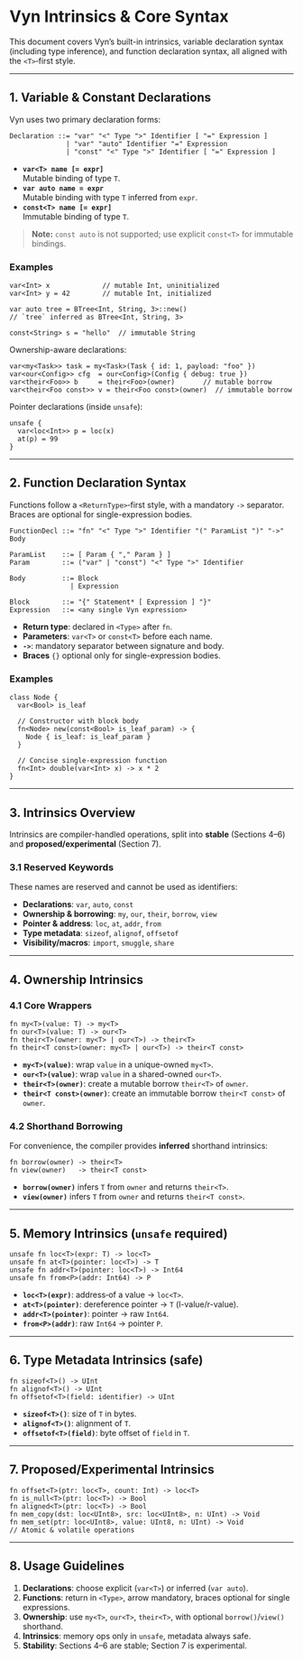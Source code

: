# Vyn Intrinsics & Core Syntax

This document covers Vyn’s built-in intrinsics, variable declaration syntax (including type inference), and function declaration syntax, all aligned with the `<T>`‑first style.

---

## 1. Variable & Constant Declarations

Vyn uses two primary declaration forms:

```ebnf
Declaration ::= "var" "<" Type ">" Identifier [ "=" Expression ]
              | "var" "auto" Identifier "=" Expression
              | "const" "<" Type ">" Identifier [ "=" Expression ]
```

- **`var<T> name [= expr]`**  
  Mutable binding of type `T`.  
- **`var auto name = expr`**  
  Mutable binding with type `T` inferred from `expr`.  
- **`const<T> name [= expr]`**  
  Immutable binding of type `T`.  

> **Note:** `const auto` is not supported; use explicit `const<T>` for immutable bindings.

### Examples

```vyn
var<Int> x             // mutable Int, uninitialized
var<Int> y = 42        // mutable Int, initialized

var auto tree = BTree<Int, String, 3>::new()
// `tree` inferred as BTree<Int, String, 3>

const<String> s = "hello"  // immutable String
```

Ownership-aware declarations:

```vyn
var<my<Task>> task = my<Task>(Task { id: 1, payload: "foo" })
var<our<Config>> cfg  = our<Config>(Config { debug: true })
var<their<Foo>> b     = their<Foo>(owner)       // mutable borrow
var<their<Foo const>> v = their<Foo const>(owner)  // immutable borrow
```

Pointer declarations (inside `unsafe`):

```vyn
unsafe {
  var<loc<Int>> p = loc(x)
  at(p) = 99
}
```

---

## 2. Function Declaration Syntax

Functions follow a `<ReturnType>`‑first style, with a mandatory `->` separator. Braces are optional for single-expression bodies.

```ebnf
FunctionDecl ::= "fn" "<" Type ">" Identifier "(" ParamList ")" "->" Body

ParamList    ::= [ Param { "," Param } ]
Param        ::= ("var" | "const") "<" Type ">" Identifier

Body         ::= Block
               | Expression

Block        ::= "{" Statement* [ Expression ] "}"
Expression   ::= <any single Vyn expression>
```

- **Return type**: declared in `<Type>` after `fn`.  
- **Parameters**: `var<T>` or `const<T>` before each name.  
- **`->`**: mandatory separator between signature and body.  
- **Braces** `{}` optional only for single-expression bodies.

### Examples

```vyn
class Node {
  var<Bool> is_leaf

  // Constructor with block body
  fn<Node> new(const<Bool> is_leaf_param) -> {
    Node { is_leaf: is_leaf_param }
  }

  // Concise single-expression function
  fn<Int> double(var<Int> x) -> x * 2
}
```

---

## 3. Intrinsics Overview

Intrinsics are compiler-handled operations, split into **stable** (Sections 4–6) and **proposed/experimental** (Section 7).

### 3.1 Reserved Keywords

These names are reserved and cannot be used as identifiers:

- **Declarations**: `var`, `auto`, `const`  
- **Ownership & borrowing**: `my`, `our`, `their`, `borrow`, `view`  
- **Pointer & address**: `loc`, `at`, `addr`, `from`  
- **Type metadata**: `sizeof`, `alignof`, `offsetof`  
- **Visibility/macros**: `import`, `smuggle`, `share`

---

## 4. Ownership Intrinsics

### 4.1 Core Wrappers

```vyn
fn my<T>(value: T) -> my<T>
fn our<T>(value: T) -> our<T>
fn their<T>(owner: my<T> | our<T>) -> their<T>
fn their<T const>(owner: my<T> | our<T>) -> their<T const>
```

- **`my<T>(value)`**: wrap `value` in a unique-owned `my<T>`.  
- **`our<T>(value)`**: wrap `value` in a shared-owned `our<T>`.  
- **`their<T>(owner)`**: create a mutable borrow `their<T>` of `owner`.  
- **`their<T const>(owner)`**: create an immutable borrow `their<T const>` of `owner`.

### 4.2 Shorthand Borrowing

For convenience, the compiler provides **inferred** shorthand intrinsics:

```vyn
fn borrow(owner) -> their<T>
fn view(owner)   -> their<T const>
```

- **`borrow(owner)`** infers `T` from `owner` and returns `their<T>`.  
- **`view(owner)`** infers `T` from `owner` and returns `their<T const>`.

---

## 5. Memory Intrinsics (`unsafe` required)

```vyn
unsafe fn loc<T>(expr: T) -> loc<T>
unsafe fn at<T>(pointer: loc<T>) -> T
unsafe fn addr<T>(pointer: loc<T>) -> Int64
unsafe fn from<P>(addr: Int64) -> P
```

- **`loc<T>(expr)`**: address‑of a value → `loc<T>`.  
- **`at<T>(pointer)`**: dereference pointer → `T` (l-value/r-value).  
- **`addr<T>(pointer)`**: pointer → raw `Int64`.  
- **`from<P>(addr)`**: raw `Int64` → pointer `P`.

---

## 6. Type Metadata Intrinsics (safe)

```vyn
fn sizeof<T>() -> UInt
fn alignof<T>() -> UInt
fn offsetof<T>(field: identifier) -> UInt
```

- **`sizeof<T>()`**: size of `T` in bytes.  
- **`alignof<T>()`**: alignment of `T`.  
- **`offsetof<T>(field)`**: byte offset of `field` in `T`.

---

## 7. Proposed/Experimental Intrinsics

```vyn
fn offset<T>(ptr: loc<T>, count: Int) -> loc<T>
fn is_null<T>(ptr: loc<T>) -> Bool
fn aligned<T>(ptr: loc<T>) -> Bool
fn mem_copy(dst: loc<UInt8>, src: loc<UInt8>, n: UInt) -> Void
fn mem_set(ptr: loc<UInt8>, value: UInt8, n: UInt) -> Void
// Atomic & volatile operations
```

---

## 8. Usage Guidelines

1. **Declarations**: choose explicit (`var<T>`) or inferred (`var auto`).  
2. **Functions**: return in `<Type>`, arrow mandatory, braces optional for single expressions.  
3. **Ownership**: use `my<T>`, `our<T>`, `their<T>`, with optional `borrow()`/`view()` shorthand.  
4. **Intrinsics**: memory ops only in `unsafe`, metadata always safe.  
5. **Stability**: Sections 4–6 are stable; Section 7 is experimental.